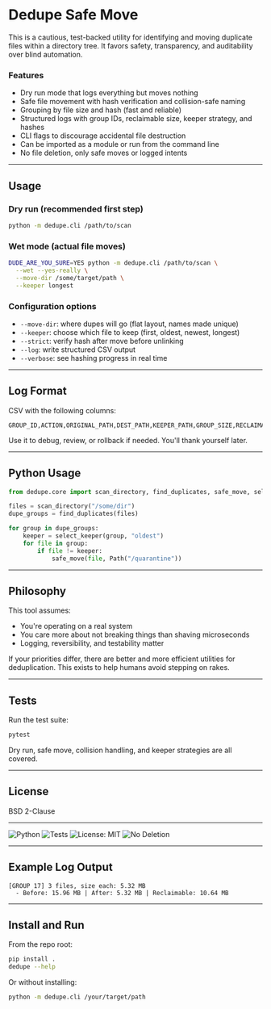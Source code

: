# Dedupe Safe Move

This is a cautious, test-backed utility for identifying and moving duplicate files within a directory tree. It favors safety, transparency, and auditability over blind automation.

### Features

- Dry run mode that logs everything but moves nothing
- Safe file movement with hash verification and collision-safe naming
- Grouping by file size and hash (fast and reliable)
- Structured logs with group IDs, reclaimable size, keeper strategy, and hashes
- CLI flags to discourage accidental file destruction
- Can be imported as a module or run from the command line
- No file deletion, only safe moves or logged intents

---

## Usage

### Dry run (recommended first step)

```bash
python -m dedupe.cli /path/to/scan
```

### Wet mode (actual file moves)

```bash
DUDE_ARE_YOU_SURE=YES python -m dedupe.cli /path/to/scan \
  --wet --yes-really \
  --move-dir /some/target/path \
  --keeper longest
```

### Configuration options

- `--move-dir`: where dupes will go (flat layout, names made unique)
- `--keeper`: choose which file to keep (first, oldest, newest, longest)
- `--strict`: verify hash after move before unlinking
- `--log`: write structured CSV output
- `--verbose`: see hashing progress in real time

---

## Log Format

CSV with the following columns:

```
GROUP_ID,ACTION,ORIGINAL_PATH,DEST_PATH,KEEPER_PATH,GROUP_SIZE,RECLAIMABLE,HASH,ERROR
```

Use it to debug, review, or rollback if needed. You'll thank yourself later.

---

## Python Usage

```python
from dedupe.core import scan_directory, find_duplicates, safe_move, select_keeper

files = scan_directory("/some/dir")
dupe_groups = find_duplicates(files)

for group in dupe_groups:
    keeper = select_keeper(group, "oldest")
    for file in group:
        if file != keeper:
            safe_move(file, Path("/quarantine"))
```

---

## Philosophy

This tool assumes:

- You're operating on a real system
- You care more about not breaking things than shaving microseconds
- Logging, reversibility, and testability matter

If your priorities differ, there are better and more efficient utilities for deduplication. This exists to help humans avoid stepping on rakes.

---

## Tests

Run the test suite:

```bash
pytest
```

Dry run, safe move, collision handling, and keeper strategies are all covered.

---

## License

BSD 2-Clause

---


![Python](https://img.shields.io/badge/python-3.8%2B-blue)
![Tests](https://img.shields.io/badge/tests-passing-brightgreen)
![License: MIT](https://img.shields.io/badge/license-MIT-blue)
![No Deletion](https://img.shields.io/badge/deletes-nothing)


---

## Example Log Output

```
[GROUP 17] 3 files, size each: 5.32 MB
  - Before: 15.96 MB | After: 5.32 MB | Reclaimable: 10.64 MB
```

---

## Install and Run

From the repo root:

```bash
pip install .
dedupe --help
```

Or without installing:

```bash
python -m dedupe.cli /your/target/path
```
